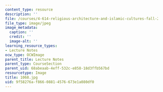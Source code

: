 ```yaml
---
content_type: resource
description: ''
file: /courses/4-614-religious-architecture-and-islamic-cultures-fall-2002/9f58276af86608814576673e1a080df0_1068.jpg
file_type: image/jpeg
image_metadata:
  caption: ''
  credit: ''
  image-alt: ''
learning_resource_types:
- Lecture Notes
ocw_type: OCWImage
parent_title: Lecture Notes
parent_type: CourseSection
parent_uid: 68abeaab-4eff-532c-e858-18d3ffb567bd
resourcetype: Image
title: 1068.jpg
uid: 9f58276a-f866-0881-4576-673e1a080df0
---
```

